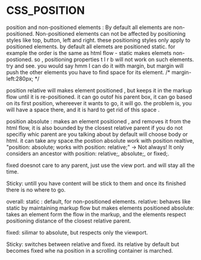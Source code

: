 # CSS_POSITION

position and non-positioned elements :
By default all elements are non-positioned. 
Non-positioned elements can not be affected by positioning styles like top, button, left and right. 
these positioning styles only apply to positioned elements. 
by default all elemets are positioned static. for example the order is the same as html flow - static makes elemets non-postioned. so , positioning properties t l r b will not work on such elements. try and see.
you would say hmm I can do it with margin, but margin will push the other elements you have to find space for its element.     /* margin-left:280px; */

position relative will makes element positioned , but keeps it in the markup flow until it is re-positioned. it can go outof his parent box, it can go based on its first position, whereever it wants to go, it will go. the problem is, you will have a space there, and it is hard to get rid of this space . 

position absolute : makes an element positioned , and removes it from the html flow, it is also bounded by the closest relative parent if you do not specifiy whic parent are you talking about by default will choose body or html. it can take any space.the postion absolute work with position realtive, 
"position: absolute; works with position: relative;" → Not always! It only considers an ancestor with position: relative;, absolute;, or fixed;.


fixed doesnot care to any parent, just use the view port. and will stay all the time. 

Sticky: untill you have content will be stick to them and once its finished there is no where to go.

overall: static : default, for non-positioned elements. 
relative: behaves like static by maintaining markup flow but makes elements positioned 
absolute: takes an element form the flow in the markup, and the elements respect positioning distance of the closest relative parent. 

fixed: silimar to absolute, but respects only the viewport. 

Sticky: switches between relative and fixed. its relative by default but becomes fixed whe na position in a scrolling container is marched.